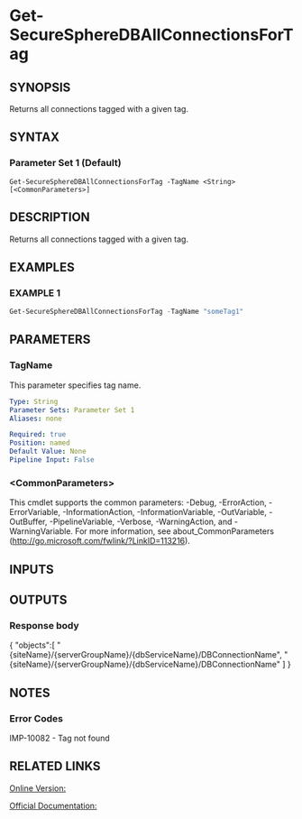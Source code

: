 ﻿# Get-SecureSphereDBAllConnectionsForTag

## SYNOPSIS
Returns all connections tagged with a given tag.

## SYNTAX

### Parameter Set 1 (Default)
```
Get-SecureSphereDBAllConnectionsForTag -TagName <String> [<CommonParameters>]
```

## DESCRIPTION
Returns all connections tagged with a given tag.

## EXAMPLES

### EXAMPLE 1

```powershell
Get-SecureSphereDBAllConnectionsForTag -TagName "someTag1"
```

## PARAMETERS

### TagName
This parameter specifies tag name.

```yaml
Type: String
Parameter Sets: Parameter Set 1
Aliases: none

Required: true
Position: named
Default Value: None
Pipeline Input: False
```

### \<CommonParameters\>
This cmdlet supports the common parameters: -Debug, -ErrorAction, -ErrorVariable, -InformationAction, -InformationVariable, -OutVariable, -OutBuffer, -PipelineVariable, -Verbose, -WarningAction, and -WarningVariable. For more information, see about_CommonParameters (http://go.microsoft.com/fwlink/?LinkID=113216).

## INPUTS

## OUTPUTS

### Response body
{
"objects":[
"{siteName}/{serverGroupName}/{dbServiceName}/DBConnectionName",
"{siteName}/{serverGroupName}/{dbServiceName}/DBConnectionName"
]
}

## NOTES

### Error Codes
IMP-10082 - Tag not found

## RELATED LINKS

[Online Version:](https://github.com/akshinmustafayev/SecureSpherePS/tree/master/Documentation)

[Official Documentation:](https://docs.imperva.com/bundle/v13.6-api-reference-guide/page/61719.htm)



